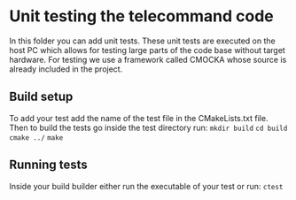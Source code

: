 # Unit testing the telecommand code
In this folder you can add unit tests. These unit tests are executed on the host PC which allows for testing large parts of the code base without target hardware. For testing we use a framework called CMOCKA whose source is already included in the project.

## Build setup
To add your test add the name of the test file in the CMakeLists.txt file. Then to build the tests go inside the test directory run:
`mkdir build`
`cd build`
`cmake ../`
`make`

## Running tests
Inside your build builder either run the executable of your test or run:
`ctest` 
